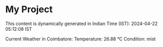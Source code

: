 # My Project

This content is dynamically generated in Indian Time (IST): 2024-04-22 05:12:08 IST


Current Weather in Coimbatore:
Temperature: 26.88 °C
Condition: mist
